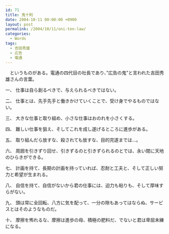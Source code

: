 ```yaml
---
id: 71
title: 鬼十則
date: 2004-10-11 00:00:00 +0900
layout: post
permalink: /2004/10/11/oni-ten-law/
categories:
  - Words
tags:
  - 吉田秀雄
  - 広告
  - 電通
---
```

　というものがある。電通の四代目の社長であり、&#8221;広告の鬼&#8221;と言われた吉田秀雄さんの言葉。

一、 仕事は自ら創るべきで、与えられるべきではない。
  
二、 仕事とは、先手先手と働きかけていくことで、受け身でやるものではない。
  
三、 大きな仕事と取り組め、小さな仕事はおのれを小さくする。
  
四、 難しい仕事を狙え、そしてこれを成し遂げるところに進歩がある。
  
五、 取り組んだら放すな、殺されても放すな、目的完遂までは…。
  
六、 周囲を引きずり回せ、引きずるのと引きずられるのとでは、永い間に天地のひらきができる。
  
七、 計画を持て、長期の計画を持っていれば、忍耐と工夫と、そして正しい努力と希望が生まれる。
  
八、 自信を持て、自信がないから君の仕事には、迫力も粘りも、そして厚味すらがない。
  
九、 頭は常に全回転、八方に気を配って、一分の隙もあってはならぬ、サービスとはそのようなものだ。
  
十、 摩擦を怖れるな、摩擦は進歩の母、積極の肥料だ、でないと君は卑屈未練になる。
